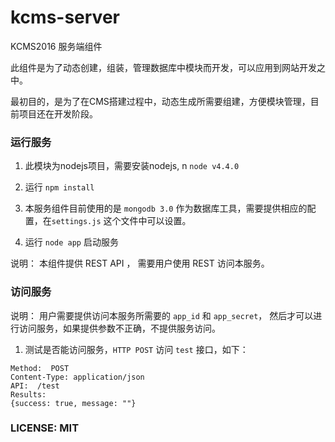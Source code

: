 # kcms-server
KCMS2016 服务端组件

此组件是为了动态创建，组装，管理数据库中模块而开发，可以应用到网站开发之中。

最初目的，是为了在CMS搭建过程中，动态生成所需要组建，方便模块管理，目前项目还在开发阶段。

### 运行服务
1. 此模块为nodejs项目，需要安装nodejs,  n `node v4.4.0`

2. 运行 `npm install`

3. 本服务组件目前使用的是 `mongodb 3.0` 作为数据库工具，需要提供相应的配置，在`settings.js` 这个文件中可以设置。

4. 运行 `node app` 启动服务

说明： 本组件提供 REST API ， 需要用户使用 REST 访问本服务。

### 访问服务

说明： 用户需要提供访问本服务所需要的 `app_id` 和 `app_secret`， 然后才可以进行访问服务，如果提供参数不正确，不提供服务访问。

1. 测试是否能访问服务，`HTTP POST` 访问 `test` 接口，如下：

```
Method:  POST
Content-Type: application/json
API:  /test
Results:
{success: true, message: ""}

```



### LICENSE: MIT
